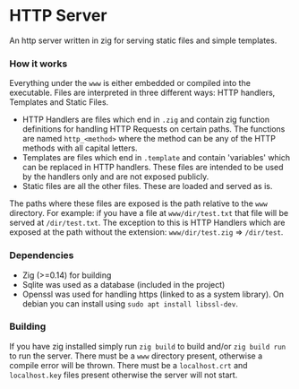 # HTTP Server

An http server written in zig for serving static files and simple templates.

### How it works
Everything under the `www` is either embedded or compiled into the executable.
Files are interpreted in three different ways: HTTP handlers, Templates and Static Files.
- HTTP Handlers are files which end in `.zig` and contain zig function definitions for handling HTTP Requests on certain paths. The functions are named `http_<method>` where the method can be any of the HTTP methods with all capital letters.
- Templates are files which end in `.template` and contain 'variables' which can be replaced in HTTP handlers. These files are intended to be used by the handlers only and are not exposed publicly.
- Static files are all the other files. These are loaded and served as is.

The paths where these files are exposed is the path relative to the `www` directory. For example: if you have a file at `www/dir/test.txt` that file will be served at `/dir/test.txt`.
The exception to this is HTTP Handlers which are exposed at the path without the extension: `www/dir/test.zig` => `/dir/test`.

### Dependencies
- Zig (>=0.14) for building
- Sqlite was used as a database (included in the project)
- Openssl was used for handling https (linked to as a system library). On debian you can install using `sudo apt install libssl-dev`.

### Building
If you have zig installed simply run `zig build` to build and/or `zig build run` to run the server.
There must be a `www` directory present, otherwise a compile error will be thrown.
There must be a `localhost.crt` and `localhost.key` files present otherwise the server will not start.

